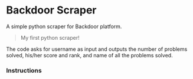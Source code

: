 # Backdoor Scraper
A simple python scraper for Backdoor platform.
>My first python scraper!

The code asks for username as input and outputs the number of problems solved, his/her score and rank, and name of all the problems solved.

### Instructions
```python bd_scraper.py
